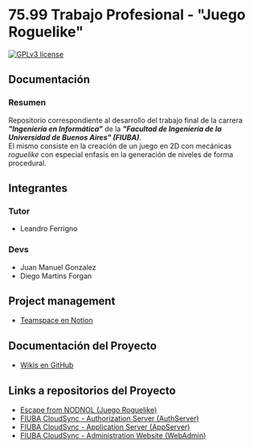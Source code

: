 # 75.99 Trabajo Profesional - "Juego Roguelike"

[![GPLv3 license](https://img.shields.io/badge/License-GPLv3-blue.svg)](http://perso.crans.org/besson/LICENSE.html)

## Documentación
### Resumen

Repositorio correspondiente al desarrollo del trabajo final de la carrera **_"Ingeniería en Informática"_** de la **_"Facultad de Ingeniería de la Universidad de Buenos Aires" (FIUBA)_**.  
El mismo consiste en la creación de un juego en 2D con mecánicas _roguelike_ con especial enfasis en la generación de niveles de forma procedural.

## Integrantes

### Tutor

- Leandro Ferrigno

### Devs

- Juan Manuel Gonzalez
- Diego Martins Forgan

## Project management
- [Teamspace en Notion](https://www.notion.so/cea066352ad74042b1a85bb06ed246f1?v=df5f64da06df47daa2f3477a10fa6628)

## Documentación del Proyecto
- [Wikis en GitHub](https://github.com/juanmg0511/7599-TrabajoProfesional-Documentacion/wiki)

## Links a repositorios del Proyecto
- [Escape from NODNOL (Juego Roguelike)](https://github.com/DiegoForgan/7599-TrabajoProfesional-JuegoRoguelike)
- [FIUBA CloudSync - Authorization Server (AuthServer)](https://github.com/juanmg0511/7599-TrabajoProfesional-CloudSync-AuthServer)
- [FIUBA CloudSync - Application Server (AppServer)](https://github.com/juanmg0511/7599-TrabajoProfesional-CloudSync-AppServer)
- [FIUBA CloudSync - Administration Website (WebAdmin)](https://github.com/juanmg0511/7599-TrabajoProfesional-CloudSync-AuthServer)
